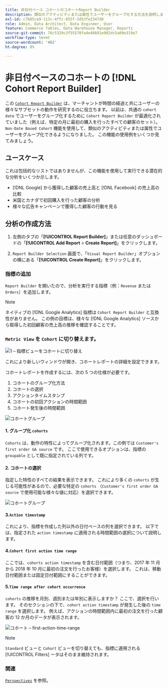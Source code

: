 ```yaml
---
title: 非日付ベース コホートのコホートReport Builder
description: 類似のアクティビティまたは属性でユーザーをグループ化する方法を説明します。
exl-id: c7b85ce9-113c-4ffc-855f-3d53fe2347d8
role: Admin, Data Architect, Data Engineer, User
feature: Commerce Tables, Data Warehouse Manager, Reports
source-git-commit: 76c5329c3f55570fa4e46601e902dc5a09e319e7
workflow-type: tm+mt
source-wordcount: '462'
ht-degree: 0%

---
```


# 非日付ベースのコホートの [!DNL Cohort Report Builder]

この [`Cohort Report Builder`](../dev-reports/cohort-rpt-bldr.md) は、マーチャントが時間の経過と共にユーザーの様々なサブセットの動作を研究するのに役立ちます。 以前は、共通の `cohort date` でユーザーをグループ化するために `Cohort Report Builder` が最適化されていました（例えば、特定の月に最初の購入を行ったすべての顧客のセット）。 `Non-Date Based Cohort` 機能を使用して、類似のアクティビティまたは属性でユーザーをグループ化できるようになりました。 この機能の使用例をいくつか見てみましょう。

## ユースケース

これは包括的なリストではありませんが、この機能を使用して実行できる潜在的な分析をいくつか示します。

* [!DNL Google] から獲得した顧客の売上高と [!DNL Facebook] の売上高の比較
* 米国とカナダで初回購入を行った顧客の分析
* 様々な広告キャンペーンで獲得した顧客の行動を見る

## 分析の作成方法

1. 左側のタブの「**[!UICONTROL Report Builder]**」または任意のダッシュボードの「**[!UICONTROL Add Report** > **Create Report]**」をクリックします。

1. `Report Builder Selection` 画面で、「`Visual Report Builder`」オプションの横にある「**[!UICONTROL Create Report]**」をクリックします。

### 指標の追加

`Report Builder` を開いたので、分析を実行する指標（例：`Revenue` または `Orders`）を追加します。

>[!NOTE]
>
>ネイティブの [!DNL Google Analytics] 指標は `Cohort Report Builder` と互換性がありません。 この例の目標は、様々な [!DNL Google Analytics] ソースから取得した初回顧客の売上高の推移を確認することです。

### `Metric View` を `Cohort` に切り替えます。

![1 – 指標ビューをコホートに切り替え ](../../assets/1-toggle-metric-view-to-cohort.png)

これにより新しいウィンドウが開き、コホートレポートの詳細を設定できます。

コホートレポートを作成するには、次の 5 つの仕様が必要です。

1. コホートのグループ化方法
1. コホートの選択
1. アクションタイムスタンプ
1. コホートの初回アクションの時間範囲
1. コホート発生後の時間範囲

![ コホートグループ ](../../assets/2-cohort-groups.png)<!--{: width="200" height="224"}-->



#### 1. グループ化 `cohorts`

`Cohorts` は、動作の特性によってグループ化されます。この例では `Customer's first order GA source` です。 ここで使用できるオプションは、指標の `groupable` として既に指定されている列です。

#### 2. コホートの選択

指定した特性のすべての結果を表示できます。 これにより多くの `cohorts` が生じる可能性があるので、必要な特定の `cohorts` （`Customer's first order GA source` で使用可能な様々な値に対応）を選択できます。

![ コホートグループ ](../../assets/4-cohort-groups.png)<!--{: width="300" height="338"}-->

#### 3.`Action timestamp`

これにより、指標を作成した列以外の日付ベースの列を選択できます。 以下では、指定された `action timestamp` に適用される時間範囲の選択について説明します。

#### 4.`Cohort first action time range`

ここでは、`cohorts action timestamp` を含む日付範囲（つまり、2017 年 11 月から 2018 年 10 月に最初の注文を行ったお客様）を選択します。 これは、移動日付範囲または固定日付範囲にすることができます。

#### 5.`Time range after cohort occurrence`

`cohorts` の推移を月別、週別または年別に表示しますか？ ここで、選択を行います。 そのセクションの下で、`cohort action timestamp` が発生した後の `time range` を選択します。 例えば、アクションの時間範囲内に最初の注文を行った顧客の 12 か月のデータが表示されます。

![ コホート – first-action-time-range](../../assets/5-cohort-first-action-time-range.png)<!--{: width="400" height="557"}-->

>[!NOTE]
>
>`Standard` ビューと `Cohort` ビューを切り替えても、指標に適用される [!UICONTROL Filters] ータはそのまま維持されます。

### 関連

[`Perspectives`](../../data-analyst/dev-reports/cohort-rpt-bldr.md) を参照。
